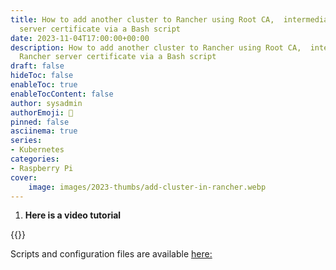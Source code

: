 ```yaml
---
title: How to add another cluster to Rancher using Root CA,  intermediate and Rancher
  server certificate via a Bash script
date: 2023-11-04T17:00:00+00:00
description: How to add another cluster to Rancher using Root CA,  intermediate and
  Rancher server certificate via a Bash script
draft: false
hideToc: false
enableToc: true
enableTocContent: false
author: sysadmin
authorEmoji: 🐧
pinned: false
asciinema: true
series:
- Kubernetes
categories:
- Raspberry Pi
cover:
    image: images/2023-thumbs/add-cluster-in-rancher.webp
---
```


1. **Here is a video tutorial**

{{<youtube EHdoshuKyfg>}}

Scripts and configuration files are available [here:](https://github.com/sysadmin-info/rancher)